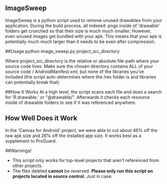 ## ImageSweep

ImageSweep is a python script used to remove unused drawables from your application. During the build process, all indexed .pngs inside of 'drawable' folders get crunched so that their size is much much smaller; However, even unused images get bundled with your apk. This means that your apk is potentially much much larger than it needs to be even after compression.

##Usage
		 python image_sweep.py project_src_directory

Where project_src_directory is the relative or absolute file-path where your source code lives. Make sure the chosen directory contains ALL of your source code / AndroidManifest.xml, but none of the libraries you've included (the script auto-determines where the /res folder is and libraries can potentially break that).

##How It Works
At a high level, the script scans each file and does a search for 'R.drawable.' or "@drawable/". Afterwards it checks each resource inside of drawable folders to see if it was referenced anywhere.


## How Well Does it Work
In the 'Canvas for Android' project, we were able to cut about 46% off the raw apk size and 26% off the installed app size. It works best as a supplement to ProGuard.

##Warnings!
* This script only works for top-level projects that aren't referenced from other projects.
* The files deleted **cannot** be reversed. **Please only run this script on projects located in source control.** Just in case.
